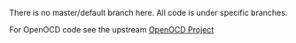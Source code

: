 There is no master/default branch here. All code is under specific branches.

For OpenOCD code see the upstream [OpenOCD Project](https://openocd.org)
